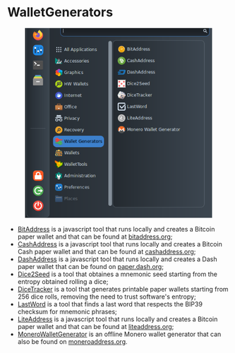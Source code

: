 # WalletGenerators

<figure><img src="../../.gitbook/assets/WalletGenerators.png" alt=""><figcaption></figcaption></figure>

* [BitAddress](https://github.com/pointbiz/bitaddress.org) is a javascript tool that runs locally and creates a Bitcoin paper wallet and that can be found at [bitaddress.org](https://www.bitaddress.org/);
* [CashAddress](https://github.com/theantnest/bccaddress) is a javascript tool that runs locally and creates a Bitcoin Cash paper wallet and that can be found at [cashaddress.org](https://cashaddress.org/);
* [DashAddress](https://github.com/dashpay/paper.dash.org) is a javascript tool that runs locally and creates a Dash paper wallet that can be found on [paper.dash.org](https://paper.dash.org/);
* [Dice2Seed](https://github.com/ASeriousMister/Dice2Seed) is a tool that obtaines a mnemonic seed starting from the entropy obtained rolling a dice;
* [DiceTracker](https://github.com/ASeriousMister/DiceTracker.py) is a tool that generates printable paper wallets starting from 256 dice rolls, removing the need to trust software's entropy;
* [LastWord](https://github.com/ASeriousMister/LastWord) is a tool that finds a last word that respects the BIP39 checksum for mnemonic phrases;
* [LiteAddress](http://liteaddress.org/) is a javascript tool that runs locally and creates a Bitcoin paper wallet and that can be found at [liteaddress.org](https://github.com/litecoin-project/liteaddress.org);
* [MoneroWalletGenerator](https://github.com/moneromooo-monero/monero-wallet-generator/) is an offline Monero wallet generator that can also be found on [moneroaddress.org](https://moneroaddress.org/).
